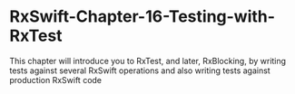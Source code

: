 # RxSwift-Chapter-16-Testing-with-RxTest
This chapter will introduce you to RxTest, and later, RxBlocking, by writing tests against several RxSwift operations and also writing tests against production RxSwift code
